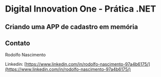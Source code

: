 # Digital Innovation One - Prática .NET

## Criando uma APP de cadastro em memória

## Contato

Rodolfo Nascimento

Linkedin:  [https://www.linkedin.com/in/rodolfo-nascimento-97a4b6175/](https://www.linkedin.com/in/rodolfo-nascimento-97a4b6175/)

